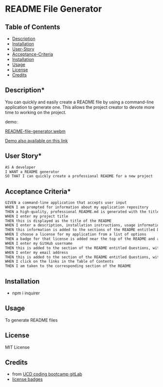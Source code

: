 
# README File Generator

## Table of Contents

 - [Description](#description)
 - [Installation](#installation)
 - [User-Story](#user-story)
 - [Acceptance-Criteria](#acceptance-criteria)
 - [Installation](#installation)
 - [Usage](#usage)
 - [License](#license)
 - [Credits](#credits)

## Description*

You can quickly and easily create a README file by using a command-line application to generate one. This allows the project creator to devote more time to working on the project.

demo:

[README-file-generator.webm](https://github.com/Ivana-Djordjevic/readme-file-generator/assets/127266659/d5364534-fa35-479f-a54c-ca45ec66eea7)

[Demo also available on this link](https://drive.google.com/file/d/1rBqb4oyi1Hf0Cwxi0lytmp9J4O49LeiZ/view)

## User Story*

```md
AS A developer
I WANT a README generator
SO THAT I can quickly create a professional README for a new project
```

## Acceptance Criteria*

```md
GIVEN a command-line application that accepts user input
WHEN I am prompted for information about my application repository
THEN a high-quality, professional README.md is generated with the title of my project and sections entitled Description, Table of Contents, Installation, Usage, License, Contributing, Tests, and Questions
WHEN I enter my project title
THEN this is displayed as the title of the README
WHEN I enter a description, installation instructions, usage information, contribution guidelines, and test instructions
THEN this information is added to the sections of the README entitled Description, Installation, Usage, Contributing, and Tests
WHEN I choose a license for my application from a list of options
THEN a badge for that license is added near the top of the README and a notice is added to the section of the README entitled License that explains which license the application is covered under
WHEN I enter my GitHub username
THEN this is added to the section of the README entitled Questions, with a link to my GitHub profile
WHEN I enter my email address
THEN this is added to the section of the README entitled Questions, with instructions on how to reach me with additional questions
WHEN I click on the links in the Table of Contents
THEN I am taken to the corresponding section of the README
```

## Installation

- npm i inquirer

## Usage 

To generate README files

## License

MIT License   
    
## Credits
- from [UCD coding bootcamp gitLab](https://git.bootcampcontent.com/University-of-California---Davis/UCD-VIRT-FSF-PT-09-2023-U-LOLC/-/blob/main/09-NodeJS/02-Challenge/README.md) 
- [license badges](https://gist.github.com/lukas-h/2a5d00690736b4c3a7ba)
    
